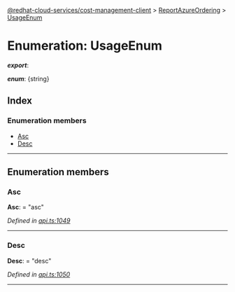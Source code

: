 [@redhat-cloud-services/cost-management-client](../README.md) > [ReportAzureOrdering](../modules/reportazureordering.md) > [UsageEnum](../enums/reportazureordering.usageenum.md)

# Enumeration: UsageEnum

*__export__*: 

*__enum__*: {string}

## Index

### Enumeration members

* [Asc](reportazureordering.usageenum.md#asc)
* [Desc](reportazureordering.usageenum.md#desc)

---

## Enumeration members

<a id="asc"></a>

###  Asc

**Asc**:  = "asc"

*Defined in [api.ts:1049](https://github.com/RedHatInsights/javascript-clients/blob/master/packages/cost-management/api.ts#L1049)*

___
<a id="desc"></a>

###  Desc

**Desc**:  = "desc"

*Defined in [api.ts:1050](https://github.com/RedHatInsights/javascript-clients/blob/master/packages/cost-management/api.ts#L1050)*

___

